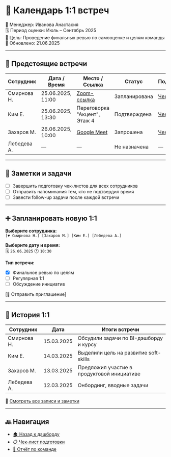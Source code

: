 # 📅 Календарь 1:1 встреч

👤 Менеджер: Иванова Анастасия  
🗓️ Период оценки: Июль – Сентябрь 2025  
📌 Цель: Проведение финальных ревью по самооценке и целям команды  
📆 Обновлено: 21.06.2025

---

## 🔔 Предстоящие встречи

| Сотрудник     | Дата / Время     | Место / Ссылка              | Статус        | Подготовка             |
|---------------|------------------|------------------------------|----------------|-------------------------|
| Смирнова Н.   | 25.06.2025, 11:00 | [Zoom-ссылка](#)             | Запланирована  | [Чек-лист](review-checklist.md) |
| Ким Е.        | 25.06.2025, 13:30 | Переговорка "Акцент", Этаж 4 | Подтверждена   | [Чек-лист](review-checklist.md) |
| Захаров М.    | 26.06.2025, 10:00 | [Google Meet](#)             | Запрошена      | [Чек-лист](review-checklist.md) |
| Лебедева А.   | —                | —                            | Не назначена   | —                       |

---

## 📌 Заметки и задачи

- [ ] Завершить подготовку чек-листов для всех сотрудников
- [ ] Отправить напоминания тем, кто не подтвердил время
- [ ] Завести follow-up задачи после каждой встречи

---

## ➕ Запланировать новую 1:1

**Выберите сотрудника:**  
`[▼ Смирнова Н.] [Захаров М.] [Ким Е.] [Лебедева А.]`

**Выберите дату и время:**  
🗓️ `26.06.2025` 🕐 `10:30`

**Тип встречи:**  
- [x] Финальное ревью по целям  
- [ ] Регулярная 1:1  
- [ ] Обсуждение инициатив  

[📨 Отправить приглашение]

---

## 📂 История 1:1

| Сотрудник     | Дата        | Итоги встречи                            |
|---------------|-------------|------------------------------------------|
| Смирнова Н.   | 15.03.2025  | Обсудили задачи по BI-дэшборду и курсу |
| Ким Е.        | 14.03.2025  | Выделили цель на развитие soft-skills  |
| Захаров М.    | 13.03.2025  | Предложил участие в продуктовой инициативе |
| Лебедева А.   | 12.03.2025  | Онбординг, вводные задачи               |

📎 [Смотреть все записи и заметки](#)

---

## 🔙 Навигация

- [🏠 Назад к дашборду](dashboard-manager.md)
- [📋 Чек-лист подготовки](review-checklist.md)
- [📁 Отчёт по команде](Prototype_depr/team-summary.md)
